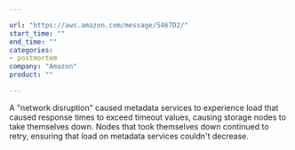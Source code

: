 ```yaml
---

url: "https://aws.amazon.com/message/5467D2/"
start_time: ""
end_time: ""
categories:
- postmortem
company: "Amazon"
product: ""

---
```


A "network disruption" caused metadata services to experience load that caused response times to exceed timeout values, causing storage nodes to take themselves down. Nodes that took themselves down continued to retry, ensuring that load on metadata services couldn't decrease.
